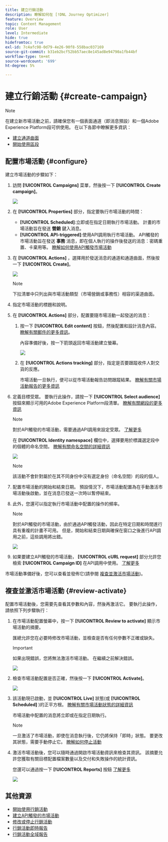 ```yaml
---
title: 建立行銷活動
description: 瞭解如何在 [!DNL Journey Optimizer]
feature: Overview
topic: Content Management
role: User
level: Intermediate
hide: true
hidefromtoc: true
exl-id: 7c4afc98-0d79-4e26-90f8-558bac037169
source-git-commit: b31eb2bcf52bb57aec8e145ad8e94790a1fb44bf
workflow-type: tm+mt
source-wordcount: '699'
ht-degree: 5%

---
```


# 建立行銷活動 {#create-campaign}

>[!NOTE]
>
>在建立新市場活動之前，請確保您有一個表面通道（即消息預設）和一個Adobe Experience Platform段可供使用。 在以下各節中瞭解更多資訊：
>
>* [建立通道曲面](../configuration/channel-surfaces.md)
>* [開始使用區段](../segment/about-segments.md)


## 配置市場活動 {#configure}

建立市場活動的步驟如下：

1. 訪問 **[!UICONTROL Campaigns]** 菜單，然後按一下 **[!UICONTROL Create campaign]**。

   ![](assets/create-campaign.png)

1. 在 **[!UICONTROL Properties]** 部分，指定要執行市場活動的時間：

   * **[!UICONTROL Scheduled]**:立即或在指定日期執行市場活動。 計畫的市場活動旨在發送 **營銷** 鍵入消息。
   * **[!UICONTROL API-triggered]**:使用API調用執行市場活動。 API觸發的市場活動旨在發送 **事務** 消息，即在個人執行的操作後發送的消息：密碼重置、卡棄用等。 [瞭解如何使用API觸發市場活動](api-triggered-campaigns.md)

1. 在 **[!UICONTROL Actions]** ，選擇用於發送消息的通道和通道曲面，然後按一下 **[!UICONTROL Create]**。

   ![](assets/create-campaign-action.png)

   >[!NOTE]
   >
   >下拉清單中只列出與市場活動類型（市場營銷或事務性）相容的渠道曲面。

1. 指定市場活動的標題和說明。

   <!--To test the content of your message, toggle the **[!UICONTROL Content experiment]** option on. This allows you to test multiple variables of a delivery on populations samples, in order to define which treatment has the biggest impact on the targeted population.[Learn more about content experiment](../campaigns/content-experiment.md).-->

1. 在 **[!UICONTROL Actions]** 部分，配置要隨市場活動一起發送的消息：

   1. 按一下 **[!UICONTROL Edit content]** 按鈕，然後配置和設計消息內容。 [瞭解有關郵件的更多資訊](../messages/get-started-content.md)。

      內容準備好後，按一下箭頭返回市場活動建立螢幕。

      ![](assets/create-campaign-design.png)

   1. 在 **[!UICONTROL Actions tracking]** 部分，指定是否要跟蹤收件人對交貨的反應。

      市場活動一旦執行，便可以從市場活動報告訪問跟蹤結果。 [瞭解有關市場活動報告的更多資訊](campaign-global-report.md)

1. 定義目標受眾。 要執行此操作，請按一下 **[!UICONTROL Select audience]** 按鈕來顯示可用的Adobe Experience Platform段清單。 [瞭解有關網段的更多資訊](../segment/about-segments.md)

   >[!NOTE]
   >
   >對於API觸發的市場活動，需要通過API調用來設定受眾。 [了解更多](api-triggered-campaigns.md)

   在 **[!UICONTROL Identity namespace]** 欄位中，選擇要用於標識選定段中的個體的命名空間。 [瞭解有關命名空間的詳細資訊](../event/about-creating.md#select-the-namespace)

   ![](assets/create-campaign-namespace.png)

   >[!NOTE]
   >
   >該活動不會針對屬於在其不同身份中沒有選定身份（命名空間）的段的個人。

1. 配置市場活動的開始和結束日期。 預設情況下，市場活動配置為在手動激活市場活動後啟動，並在消息已發送一次時以暫停結束。

1. 此外，您還可以指定執行市場活動中配置的操作的頻率。

   >[!NOTE]
   >
   >對於API觸發的市場活動，由於通過API觸發活動，因此在特定日期和時間進行具有重複的計畫不可用。 但是，開始和結束日期與確保在窗口之後進行API調用之前，這些調用將出錯。

   ![](assets/create-campaign-schedule.png)

1. 如果要建立API觸發的市場活動， **[!UICONTROL cURL request]** 部分允許您檢索 **[!UICONTROL Campaign ID]** 在API調用中使用。 [了解更多](api-triggered-campaigns.md)

市場活動準備好後，您可以查看並發佈它(請參閱 [複查並激活市場活動](#review-activate))。

## 複查並激活市場活動 {#review-activate}

配置市場活動後，您需要先查看其參數和內容，然後再激活它。 要執行此操作，請依照下列步驟執行：

1. 在市場活動配置螢幕中，按一下 **[!UICONTROL Review to activate]** 顯示市場活動的摘要。

   匯總允許您在必要時修改市場活動，並檢查是否有任何參數不正確或缺失。

   >[!IMPORTANT]
   >
   >如果出現錯誤，您將無法激活市場活動。 在繼續之前解決錯誤。

   ![](assets/create-campaign-alerts.png)

1. 檢查市場活動配置是否正確，然後按一下 **[!UICONTROL Activate]**。

   ![](assets/create-campaign-review.png)

1. 該活動現已啟動，並 **[!UICONTROL Live]** 狀態(或 **[!UICONTROL Scheduled]**  )的正平方根。 [瞭解有關市場活動狀態的詳細資訊](get-started-with-campaigns.md#statuses)

   市場活動中配置的消息將立即或在指定日期執行。

   >[!NOTE]
   >
   >一旦激活了市場活動，即使在消息執行後，它仍將保持「即時」狀態。 要更改其狀態，需要手動停止它。 [瞭解如何停止活動](modify-stop-campaign.md)

1. 激活市場活動後，您可以隨時通過開啟市場活動資訊來檢查其資訊。 該摘要允許您獲取有關目標配置檔案數量以及交付和失敗操作的統計資訊。

   您還可以通過按一下 **[!UICONTROL Reports]** 按鈕 [了解更多](campaign-global-report.md)

   ![](assets/create-campaign-summary.png)

## 其他資源

* [開始使用行銷活動](get-started-with-campaigns.md)
* [建立API觸發的市場活動](api-triggered-campaigns.md)
* [修改或停止行銷活動](modify-stop-campaign.md)
* [行銷活動即時報告](campaign-live-report.md)
* [行銷活動全域報告](campaign-global-report.md)
